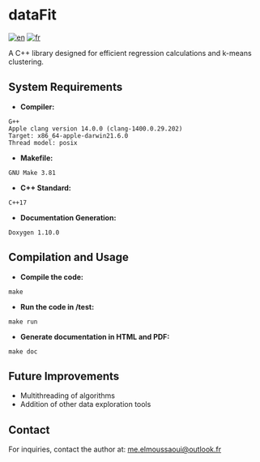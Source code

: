 # dataFit

<a href="./README.en.md"><img alt="en" src="https://img.shields.io/badge/lang-en-red.svg"/></a>
<a href="./README.md"><img alt="fr" src="https://img.shields.io/badge/land-fr-yellow.svg"/></a>

A C++ library designed for efficient regression calculations and k-means clustering.

## System Requirements

- **Compiler:**
```
G++
Apple clang version 14.0.0 (clang-1400.0.29.202)
Target: x86_64-apple-darwin21.6.0
Thread model: posix
```
- **Makefile:**

```
GNU Make 3.81
```
- **C++ Standard:**

```
C++17
```
- **Documentation Generation:**

```
Doxygen 1.10.0
```

## Compilation and Usage

- **Compile the code:**

```
make
```

- **Run the code in /test:**

```
make run
```

- **Generate documentation in HTML and PDF:**

```
make doc
```

## Future Improvements

- Multithreading of algorithms
- Addition of other data exploration tools

## Contact

For inquiries, contact the author at: me.elmoussaoui@outlook.fr